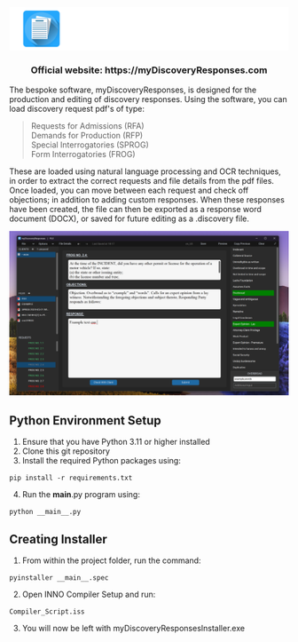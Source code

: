 <div align="center">
  <picture>
      <img src="./Images/TITLE_IMAGE.PNG">
    </picture>
<br />


<h3>
Official website: https://myDiscoveryResponses.com
</h3>
</div>

The bespoke software, myDiscoveryResponses, is designed for the production and editing of discovery responses. Using the software, you can load discovery request pdf's of type: 
> Requests for Admissions (RFA)
> <br />
> Demands for Production (RFP)
> <br />
> Special Interrogatories (SPROG)
> <br />
> Form Interrogatories (FROG)

These are loaded using natural language processing and OCR techniques, in order to extract the correct requests and file details from the pdf files.
Once loaded, you can move between each request and check off objections; in addition to adding custom responses. When these responses have been created, the file can then be exported as a response word document (DOCX), or saved for future editing as a .discovery file.

![Example Screenshot](./Images/USER_GUIDE_IMAGE.png)

## Python Environment Setup
1. Ensure that you have Python 3.11 or higher installed
2. Clone this git repository
3. Install the required Python packages using:
```
pip install -r requirements.txt
```
4. Run the __main__.py program using:
```
python __main__.py
```
## Creating Installer
1. From within the project folder, run the command:
```
pyinstaller __main__.spec
```
2. Open INNO Compiler Setup and run:
```
Compiler_Script.iss
```
3. You will now be left with myDiscoveryResponsesInstaller.exe

